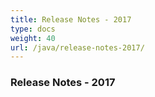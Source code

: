 ```yaml
---
title: Release Notes - 2017
type: docs
weight: 40
url: /java/release-notes-2017/
---
```


### **Release Notes - 2017**
